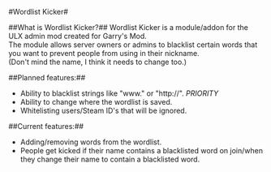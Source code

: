 #Wordlist Kicker#

##What is Wordlist Kicker?##
Wordlist Kicker is a module/addon for the ULX admin mod created for Garry's Mod.  
The module allows server owners or admins to blacklist certain words that you want to prevent people from using in their nickname.  
(Don't mind the name, I think it needs to change too.)

##Planned features:##
- Ability to blacklist strings like "www." or "http://". *PRIORITY*
- Ability to change where the wordlist is saved.
- Whitelisting users/Steam ID's that will be ignored.

##Current features:##
- Adding/removing words from the wordlist.
- People get kicked if their name contains a blacklisted word on join/when they change their name to contain a blacklisted word.